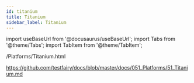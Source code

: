 ```yaml
---
id: titanium
title: Titanium
sidebar_label: Titanium
---
```


import useBaseUrl from '@docusaurus/useBaseUrl';
import Tabs from '@theme/Tabs';
import TabItem from '@theme/TabItem';

/Platforms/Titanium.html

https://github.com/testfairy/docs/blob/master/docs/051_Platforms/51_Titanium.md